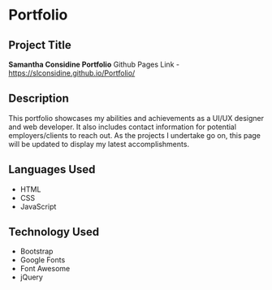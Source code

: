 # Portfolio
## Project Title
**Samantha Considine Portfolio**
Github Pages Link - https://slconsidine.github.io/Portfolio/

## Description
This portfolio showcases my abilities and achievements as a UI/UX designer and web developer. It also includes contact information for potential employers/clients to reach out. As the projects I undertake go on, this page will be updated to display my latest accomplishments.

## Languages Used
- HTML
- CSS
- JavaScript

## Technology Used
* Bootstrap
* Google Fonts
* Font Awesome
* jQuery
